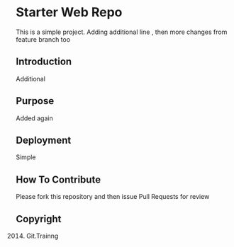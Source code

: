 # Starter Web Repo

This is a simple project. Adding additional line , then more changes from feature branch too

## Introduction

Additional

## Purpose

Added again

## Deployment
Simple
## How To Contribute

Please fork this repository and then issue Pull Requests for review

## Copyright

2014. Git.Trainng